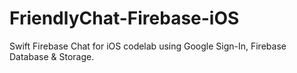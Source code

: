 # FriendlyChat-Firebase-iOS
Swift Firebase Chat for iOS codelab using Google Sign-In, Firebase Database & Storage.
